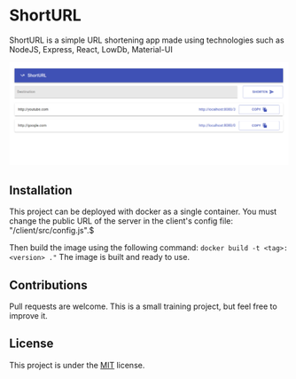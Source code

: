 # ShortURL

ShortURL is a simple URL shortening app made using technologies such as NodeJS, Express, React, LowDb, Material-UI

![Screenshot](https://raw.githubusercontent.com/alexandre-snr/shorturl/medias/example.png)

## Installation

This project can be deployed with docker as a single container. You must change the public URL of the server in the client's config file: "/client/src/config.js".$

Then build the image using the following command: 
```docker build -t <tag>:<version> ."```
The image is built and ready to use.


## Contributions

Pull requests are welcome. This is a small training project, but feel free to improve it.

## License

This project is under the [MIT](https://choosealicense.com/licenses/mit/) license.
